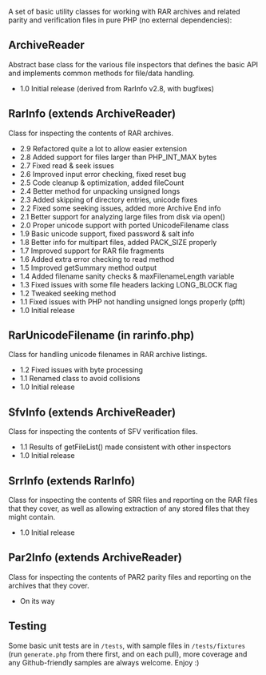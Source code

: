 A set of basic utility classes for working with RAR archives and related parity
and verification files in pure PHP (no external dependencies):

ArchiveReader
-------------------------------
Abstract base class for the various file inspectors that defines the basic API
and implements common methods for file/data handling.

- 1.0 Initial release (derived from RarInfo v2.8, with bugfixes)

RarInfo (extends ArchiveReader)
-------------------------------
Class for inspecting the contents of RAR archives.

- 2.9 Refactored quite a lot to allow easier extension
- 2.8 Added support for files larger than PHP_INT_MAX bytes
- 2.7 Fixed read & seek issues
- 2.6 Improved input error checking, fixed reset bug
- 2.5 Code cleanup & optimization, added fileCount
- 2.4 Better method for unpacking unsigned longs
- 2.3 Added skipping of directory entries, unicode fixes
- 2.2 Fixed some seeking issues, added more Archive End info
- 2.1 Better support for analyzing large files from disk via open()
- 2.0 Proper unicode support with ported UnicodeFilename class
- 1.9 Basic unicode support, fixed password & salt info
- 1.8 Better info for multipart files, added PACK_SIZE properly
- 1.7 Improved support for RAR file fragments
- 1.6 Added extra error checking to read method
- 1.5 Improved getSummary method output
- 1.4 Added filename sanity checks & maxFilenameLength variable
- 1.3 Fixed issues with some file headers lacking LONG_BLOCK flag
- 1.2 Tweaked seeking method
- 1.1 Fixed issues with PHP not handling unsigned longs properly (pfft)
- 1.0 Initial release

RarUnicodeFilename (in rarinfo.php)
-----------------------------------
Class for handling unicode filenames in RAR archive listings.

- 1.2 Fixed issues with byte processing
- 1.1 Renamed class to avoid collisions
- 1.0 Initial release

SfvInfo (extends ArchiveReader)
-------------------------------
Class for inspecting the contents of SFV verification files.

- 1.1 Results of getFileList() made consistent with other inspectors
- 1.0 Initial release

SrrInfo (extends RarInfo)
-------------------------------
Class for inspecting the contents of SRR files and reporting on the RAR files
that they cover, as well as allowing extraction of any stored files that they
might contain.

- 1.0 Initial release

Par2Info (extends ArchiveReader)
--------------------------------
Class for inspecting the contents of PAR2 parity files and reporting on the
archives that they cover.

- On its way


Testing
-------------------------------
Some basic unit tests are in `/tests`, with sample files in `/tests/fixtures`
(run `generate.php` from there first, and on each pull), more coverage and any
Github-friendly samples are always welcome. Enjoy :)
